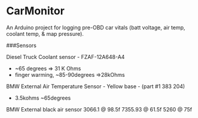 # CarMonitor
An Arduino project for logging pre-OBD car vitals (batt voltage, air temp, coolant temp, &amp; map pressure).


###Sensors

Diesel Truck Coolant sensor - FZAF-12A648-A4
 * ~65 degrees => 31 K Ohms
 * finger warming, ~85-90degrees =>28kOhms

BMW External Air Temperature Sensor  - Yellow base - (part #1 383 204)
 * 3.5kohms ~65degrees 

BMW External black air sensor
 3066.1 @ 98.5f
 7355.93 @ 61.5f
 5260 @ 75f